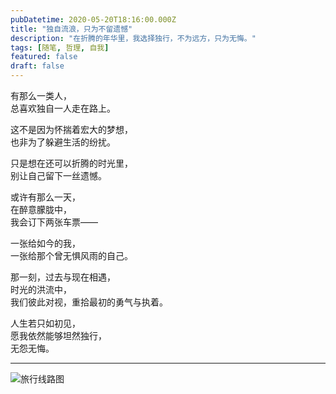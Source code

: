 ```yaml
---
pubDatetime: 2020-05-20T18:16:00.000Z
title: "独自流浪，只为不留遗憾"
description: "在折腾的年华里，我选择独行，不为远方，只为无悔。"
tags: [随笔, 哲理, 自我]
featured: false
draft: false
---
```


有那么一类人，  
总喜欢独自一人走在路上。  

这不是因为怀揣着宏大的梦想，  
也非为了躲避生活的纷扰。  

只是想在还可以折腾的时光里，  
别让自己留下一丝遗憾。  

或许有那么一天，  
在醉意朦胧中，  
我会订下两张车票——  

一张给如今的我，  
一张给那个曾无惧风雨的自己。  

那一刻，过去与现在相遇，  
时光的洪流中，  
我们彼此对视，重拾最初的勇气与执着。  

人生若只如初见，  
愿我依然能够坦然独行，  
无怨无悔。  

---

![旅行线路图](/images/trip.png)

